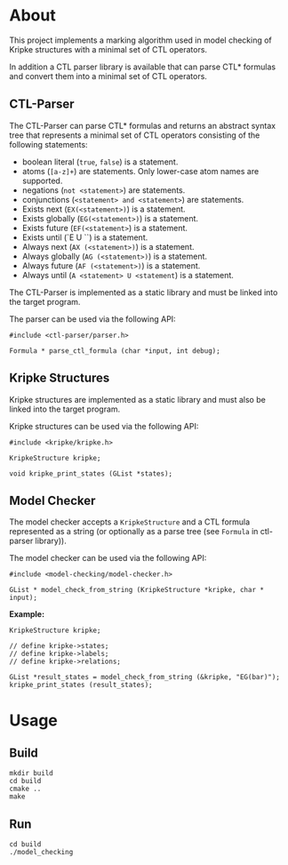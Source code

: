 # About

This project implements a marking algorithm used in model checking of
Kripke structures with a minimal set of CTL operators.

In addition a CTL parser library is available that can parse CTL* formulas
and convert them into a minimal set of CTL operators.

## CTL-Parser

The CTL-Parser can parse CTL* formulas and returns an abstract syntax
tree that represents a minimal set of CTL operators consisting of the following
statements:

 * boolean literal (`true`, `false`) is a statement.
 * atoms (`[a-z]+`) are statements. Only lower-case atom names are supported.
 * negations (`not <statement>`) are statements.
 * conjunctions (`<statement> and <statement>`) are statements.
 * Exists next (`EX(<statement>)`) is a statement.
 * Exists globally (`EG(<statement>)`) is a statement.
 * Exists future (`EF(<statement>`) is a statement.
 * Exists until (`E <statement> U <statement>``) is a statement.
 * Always next (`AX (<statement>)`) is a statement.
 * Always globally (`AG (<statement>)`) is a statement.
 * Always future (`AF (<statement>)`) is a statement.
 * Always until (`A <statement> U <statement`) is a statement.

The CTL-Parser is implemented as a static library and must be linked
into the target program.

The parser can be used via the following API:

    #include <ctl-parser/parser.h>

    Formula * parse_ctl_formula (char *input, int debug);

## Kripke Structures

Kripke structures are implemented as a static library and must also
be linked into the target program.

Kripke structures can be used via the following API:

    #include <kripke/kripke.h>

    KripkeStructure kripke;

    void kripke_print_states (GList *states);

## Model Checker

The model checker accepts a `KripkeStructure` and a CTL formula represented as
a string (or optionally as a parse tree (see `Formula` in ctl-parser library)).

The model checker can be used via the following API:

    #include <model-checking/model-checker.h>

    GList * model_check_from_string (KripkeStructure *kripke, char * input);

**Example:**

    KripkeStructure kripke;

    // define kripke->states;
    // define kripke->labels;
    // define kripke->relations;

    GList *result_states = model_check_from_string (&kripke, "EG(bar)");
    kripke_print_states (result_states);

# Usage

## Build

    mkdir build
    cd build
    cmake ..
    make

## Run

    cd build
    ./model_checking
